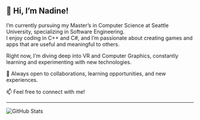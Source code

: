 ## 👋 Hi, I’m Nadine!
I’m currently pursuing my Master’s in Computer Science at Seattle University, specializing in Software Engineering.
</br>
I enjoy coding in C++ and C#, and I’m passionate about creating games and apps that are useful and meaningful to others.

Right now, I’m diving deep into VR and Computer Graphics, constantly learning and experimenting with new technologies.

🌱 Always open to collaborations, learning opportunities, and new experiences.

📫 Feel free to connect with me!

___

![GitHub Stats](https://github-readme-stats.vercel.app/api/top-langs/?username=NadChern&theme=cobalt&show_icons=true&hide_border=true&layout=compact)


